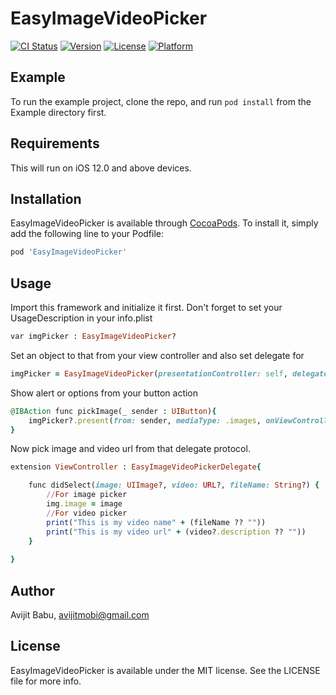 # EasyImageVideoPicker

[![CI Status](https://img.shields.io/travis/avijitmobi/EasyImageVideoPicker.svg?style=flat)](https://travis-ci.org/avijitmobi/EasyImageVideoPicker)
[![Version](https://img.shields.io/cocoapods/v/EasyImageVideoPicker.svg?style=flat)](https://cocoapods.org/pods/EasyImageVideoPicker)
[![License](https://img.shields.io/cocoapods/l/EasyImageVideoPicker.svg?style=flat)](https://cocoapods.org/pods/EasyImageVideoPicker)
[![Platform](https://img.shields.io/cocoapods/p/EasyImageVideoPicker.svg?style=flat)](https://cocoapods.org/pods/EasyImageVideoPicker)

## Example

To run the example project, clone the repo, and run `pod install` from the Example directory first.

## Requirements

This will run on iOS 12.0 and above devices.

## Installation

EasyImageVideoPicker is available through [CocoaPods](https://cocoapods.org). To install
it, simply add the following line to your Podfile:

```ruby
pod 'EasyImageVideoPicker'
```

## Usage

Import this framework and initialize it first. Don't forget to set your UsageDescription in your info.plist

```ruby
var imgPicker : EasyImageVideoPicker?
```

Set an object to that from your view controller and also set delegate for

```ruby
imgPicker = EasyImageVideoPicker(presentationController: self, delegate: self)
```

Show alert or options from your button action

```ruby
@IBAction func pickImage(_ sender : UIButton){
    imgPicker?.present(from: sender, mediaType: .images, onViewController: self)
}
```

Now pick image and video url from that delegate protocol.

```ruby
extension ViewController : EasyImageVideoPickerDelegate{

    func didSelect(image: UIImage?, video: URL?, fileName: String?) {
        //For image picker
        img.image = image
        //For video picker
        print("This is my video name" + (fileName ?? ""))
        print("This is my video url" + (video?.description ?? ""))
    }
    
}

```

## Author

Avijit Babu, avijitmobi@gmail.com

## License

EasyImageVideoPicker is available under the MIT license. See the LICENSE file for more info.

